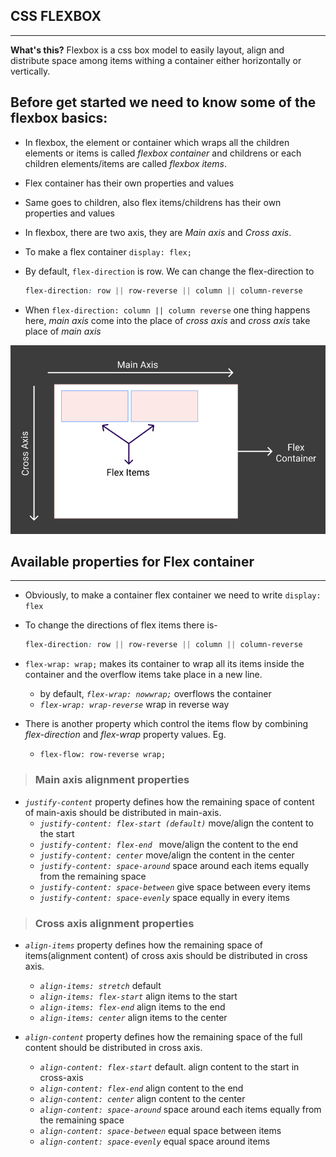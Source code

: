 ## CSS FLEXBOX

---

**What's this?**
Flexbox is a css box model to easily layout, align and distribute space among items withing a container either horizontally or vertically.

## Before get started we need to know some of the flexbox basics:
- In flexbox, the element or container which wraps all the children elements or items is called _flexbox container_ and childrens or each children elements/items are called _flexbox items_.
- Flex container has their own properties and values
- Same goes to children, also flex items/childrens has their own properties and values
- In flexbox, there are two axis, they are _Main axis_ and _Cross axis_.
- To make a flex container `display: flex;`
- By default, `flex-direction` is row. We can change the flex-direction to
  
  ```css
  flex-direction: row || row-reverse || column || column-reverse
  ```
- When `flex-direction: column || column reverse` one thing happens here, _main axis_ come into the place of _cross axis_ and _cross axis_ take place of _main axis_


![alternative text](images/flex.png "Image Title")

## Available properties for Flex container

---

- Obviously, to make a container flex container we need to write `display: flex`
- To change the directions of flex items there is-

  ```css
  flex-direction: row || row-reverse || column || column-reverse
  ```

- `flex-wrap: wrap;` makes its container to wrap all its items inside the container and the overflow items take place in a new line.
   - by default, _`flex-wrap: nowwrap;`_ overflows the container
   - _`flex-wrap: wrap-reverse`_ wrap in reverse way

- There is another property which control the items flow by combining _flex-direction_ and _flex-wrap_ property values. Eg.
   - `flex-flow: row-reverse wrap;`


> ### Main axis alignment properties

- _`justify-content`_ property defines how the remaining space of content of main-axis should be distributed in main-axis.
   - _`justify-content: flex-start (default)`_ move/align the content to the start
   - _`justify-content: flex-end `_ move/align the content to the end
   - _`justify-content: center`_ move/align the content in the center
   - _`justify-content: space-around`_ space around each items equally from the remaining space
   - _`justify-content: space-between`_ give space between every items
   - _`justify-content: space-evenly`_ space equally in every items


> ### Cross axis alignment properties


- _`align-items`_ property defines how the remaining space of items(alignment content) of cross axis should be distributed in cross axis.
   - _`align-items: stretch`_ default
   - _`align-items: flex-start`_ align items to the start
   - _`align-items: flex-end`_ align items to the end
   - _`align-items: center`_ align items to the center
  
- _`align-content`_ property defines how the remaining space of the full content should be distributed in cross axis.
   - _`align-content: flex-start`_ default. align content to the start in cross-axis
   - _`align-content: flex-end`_ align content to the end
   - _`align-content: center`_ align content to the center
   - _`align-content: space-around`_ space around each items equally from the remaining space
   - _`align-content: space-between`_ equal space between items
  - _`align-content: space-evenly`_ equal space around items


